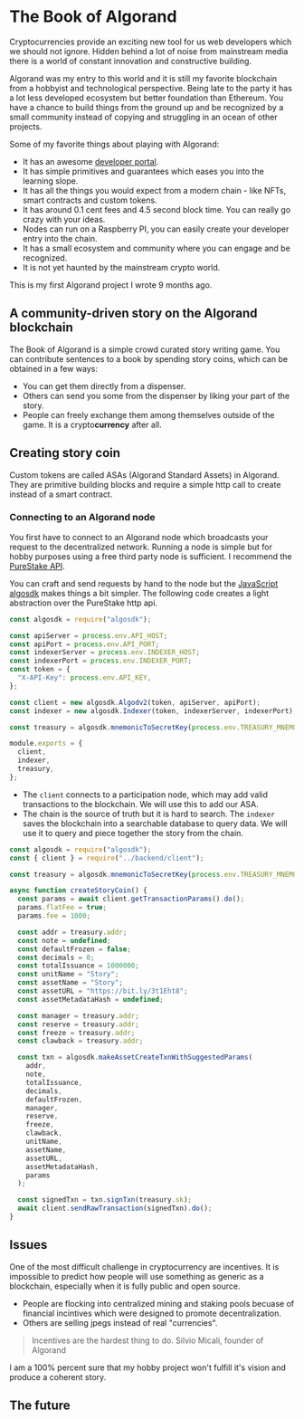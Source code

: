 # The Book of Algorand

Cryptocurrencies provide an exciting new tool for us web developers which we should not ignore. Hidden behind a lot of noise from mainstream media there is a world of constant innovation and constructive building.

Algorand was my entry to this world and it is still my favorite blockchain from a hobbyist and technological perspective. Being late to the party it has a lot less developed ecosystem but better foundation than Ethereum. You have a chance to build things from the ground up and be recognized by a small community instead of copying and struggling in an ocean of other projects.

Some of my favorite things about playing with Algorand:

- It has an awesome [developer portal](https://developer.algorand.org/).
- It has simple primitives and guarantees which eases you into the learning slope.
- It has all the things you would expect from a modern chain - like NFTs, smart contracts and custom tokens.
- It has around 0.1 cent fees and 4.5 second block time. You can really go crazy with your ideas.
- Nodes can run on a Raspberry PI, you can easily create your developer entry into the chain.
- It has a small ecosystem and community where you can engage and be recognized.
- It is not yet haunted by the mainstream crypto world.

This is my first Algorand project I wrote 9 months ago.

## A community-driven story on the Algorand blockchain

The Book of Algorand is a simple crowd curated story writing game. You can contribute sentences to a book by spending story coins, which can be obtained in a few ways:

- You can get them directly from a dispenser.
- Others can send you some from the dispenser by liking your part of the story.
- People can freely exchange them among themselves outside of the game. It is a crypto**currency** after all.

## Creating story coin

Custom tokens are called ASAs (Algorand Standard Assets) in Algorand. They are primitive building blocks and require a simple http call to create instead of a smart contract.

### Connecting to an Algorand node

You first have to connect to an Algorand node which broadcasts your request to the decentralized network. Running a node is simple but for hobby purposes using a free third party node is sufficient. I recommend the [PureStake API](https://www.purestake.com/technology/algorand-api/).

You can craft and send requests by hand to the node but the [JavaScript algosdk](https://github.com/algorand/js-algorand-sdk) makes things a bit simpler. The following code creates a light abstraction over the PureStake http api.

```js
const algosdk = require("algosdk");

const apiServer = process.env.API_HOST;
const apiPort = process.env.API_PORT;
const indexerServer = process.env.INDEXER_HOST;
const indexerPort = process.env.INDEXER_PORT;
const token = {
  "X-API-Key": process.env.API_KEY,
};

const client = new algosdk.Algodv2(token, apiServer, apiPort);
const indexer = new algosdk.Indexer(token, indexerServer, indexerPort);

const treasury = algosdk.mnemonicToSecretKey(process.env.TREASURY_MNEMONIC);

module.exports = {
  client,
  indexer,
  treasury,
};
```

- The `client` connects to a participation node, which may add valid transactions to the blockchain. We will use this to add our ASA.
- The chain is the source of truth but it is hard to search. The `indexer` saves the blockchain into a searchable database to query data. We will use it to query and piece together the story from the chain.

```js
const algosdk = require("algosdk");
const { client } = require("../backend/client");

const treasury = algosdk.mnemonicToSecretKey(process.env.TREASURY_MNEMONIC);

async function createStoryCoin() {
  const params = await client.getTransactionParams().do();
  params.flatFee = true;
  params.fee = 1000;

  const addr = treasury.addr;
  const note = undefined;
  const defaultFrozen = false;
  const decimals = 0;
  const totalIssuance = 1000000;
  const unitName = "Story";
  const assetName = "Story";
  const assetURL = "https://bit.ly/3t1Eht8";
  const assetMetadataHash = undefined;

  const manager = treasury.addr;
  const reserve = treasury.addr;
  const freeze = treasury.addr;
  const clawback = treasury.addr;

  const txn = algosdk.makeAssetCreateTxnWithSuggestedParams(
    addr,
    note,
    totalIssuance,
    decimals,
    defaultFrozen,
    manager,
    reserve,
    freeze,
    clawback,
    unitName,
    assetName,
    assetURL,
    assetMetadataHash,
    params
  );

  const signedTxn = txn.signTxn(treasury.sk);
  await client.sendRawTransaction(signedTxn).do();
}
```

## Issues

One of the most difficult challenge in cryptocurrency are incentives. It is impossible to predict how people will use something as generic as a blockchain, especially when it is fully public and open source.

- People are flocking into centralized mining and staking pools becuase of financial incintives which were designed to promote decentralization.
- Others are selling jpegs instead of real "currencies".

> Incentives are the hardest thing to do.
> Silvio Micali, founder of Algorand

I am a 100% percent sure that my hobby project won't fulfill it's vision and produce a coherent story.

## The future
